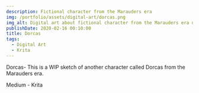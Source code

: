 ```yaml
---
description: Fictional character from the Marauders era
img: /portfolio/assets/digital-art/dorcas.png
img_alt: Digital art about fictional character from the Marauders era done with Krita
publishDate: 2020-02-16 00:10:00
title: Dorcas
tags:
  - Digital Art
  - Krita
---
```


Dorcas-  This is a WIP sketch of another character called Dorcas from the Marauders era.

Medium - Krita
